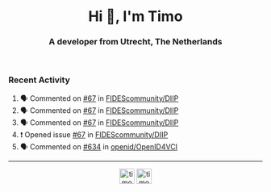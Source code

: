 <h1 align="center">Hi 👋, I'm Timo</h1>
<h3 align="center">A developer from Utrecht, The Netherlands</h3>
<br/>
<!-- https://github.com/rahuldkjain/github-profile-readme-generator --!>

<!--  <p align="left"><img src="https://github-readme-stats.vercel.app/api?username=timoglastra&show_icons=true&count_private=true&" alt="timoglastra" /></p> --!>

<!--
Github language stats
<p align="left"><img src="https://github-readme-stats.vercel.app/api/top-langs/?username=timoglastra&layout=compact" alt="timoglastra" /><p>
-->

<!-- Codestats language stats -->
<!-- <p align="left"><img src="https://codestats-readme.vercel.app/api/top-langs/?username=timoglastra&layout=compact&language_count=12" alt="timoglastra" /><p>    --!>
  
<h3>Recent Activity</h3>

<!--START_SECTION:activity-->
1. 🗣 Commented on [#67](https://github.com/FIDEScommunity/DIIP/issues/67#issuecomment-3209616109) in [FIDEScommunity/DIIP](https://github.com/FIDEScommunity/DIIP)
2. 🗣 Commented on [#67](https://github.com/FIDEScommunity/DIIP/issues/67#issuecomment-3209578666) in [FIDEScommunity/DIIP](https://github.com/FIDEScommunity/DIIP)
3. 🗣 Commented on [#67](https://github.com/FIDEScommunity/DIIP/issues/67#issuecomment-3209573875) in [FIDEScommunity/DIIP](https://github.com/FIDEScommunity/DIIP)
4. ❗ Opened issue [#67](https://github.com/FIDEScommunity/DIIP/issues/67) in [FIDEScommunity/DIIP](https://github.com/FIDEScommunity/DIIP)
5. 🗣 Commented on [#634](https://github.com/openid/OpenID4VCI/issues/634#issuecomment-3194227883) in [openid/OpenID4VCI](https://github.com/openid/OpenID4VCI)
<!--END_SECTION:activity-->

---

<p align="center">
<a href="https://twitter.com/timoglastra" target="blank"><img align="center" src="https://cdn.jsdelivr.net/npm/simple-icons@3.0.1/icons/twitter.svg" alt="timoglastra" height="30" width="30" /></a>
<a href="https://linkedin.com/in/timoglastra" target="blank"><img align="center" src="https://cdn.jsdelivr.net/npm/simple-icons@3.0.1/icons/linkedin.svg" alt="timoglastra" height="30" width="30" /></a>
</p>




